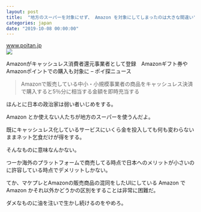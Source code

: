 ```yaml
---
layout: post
title:  "地方のスーパーを対象にせず、 Amazon を対象にしてしまったのは大きな間違い"
categories: japan
date: "2019-10-08 00:00:00"
---
```



<div class="card">
  <a href="https://www.poitan.jp/archives/54563"></a>
  <div class="card__header">
    <a href="https://www.poitan.jp/archives/54563">www.poitan.jp</a>
  </div>
  <div class="card__image">
    <img src="https://www.poitan.jp/wp-content/uploads/2019/04/amazon.jpg">
  </div>
  <div class="card__title">
    <p>Amazonがキャッシュレス消費者還元事業者として登録　Amazonギフト券やAmazonポイントでの購入も対象に – ポイ探ニュース</p>
  </div>
  <div class="card__description">
    <p></p>
  </div>
</div>


> Amazonで販売している中小・小規模事業者の商品をキャッシュレス決済で購入すると5％分に相当する金額を即時充当する

ほんとに日本の政治家は弱い者いじめをする。

Amazon とか使えない人たちが地方のスーパーを使うんだよ。

既にキャッシュレス化しているサービスにいくら金を投入しても何も変わらないままネット乞食だけが得をする。

そんなものに意味なんかない。

つーか海外のプラットフォームで商売してる時点で日本へのメリットが小さいのに許容している時点でデメリットしかない。

てか、マケプレとAmazonの販売商品の混同をしたUIにしている Amazon で Amazon かそれ以外かどうかの区別をすることは非常に困難だ。

ダメなものに油を注いで生かし続けるのをやめろ。

